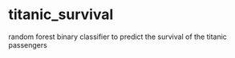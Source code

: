 # titanic_survival
random forest binary classifier to predict the survival of the titanic passengers
